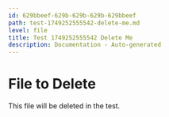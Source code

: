 ```yaml
---
id: 629bbeef-629b-629b-629b-629bbeef
path: test-1749252555542-delete-me.md
level: file
title: Test 1749252555542 Delete Me
description: Documentation - Auto-generated
---
```

# File to Delete

This file will be deleted in the test.